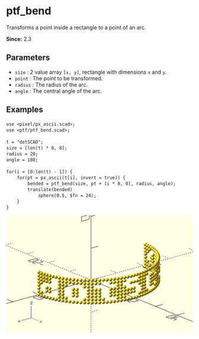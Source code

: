 # ptf_bend

Transforms a point inside a rectangle to a point of an arc.

**Since:** 2.3

## Parameters

- `size` : 2 value array `[x, y]`, rectangle with dimensions `x` and `y`.
- `point` : The point to be transformed.
- `radius` : The radius of the arc.
- `angle` : The central angle of the arc.

## Examples

    use <pixel/px_ascii.scad>;
    use <ptf/ptf_bend.scad>;

    t = "dotSCAD";
    size = [len(t) * 8, 8];
    radius = 20;
    angle = 180;

    for(i = [0:len(t) - 1]) {
        for(pt = px_ascii(t[i], invert = true)) {
            bended = ptf_bend(size, pt + [i * 8, 0], radius, angle);
            translate(bended)
                sphere(0.5, $fn = 24);
        }
    }

![ptf_bend](images/lib2x-ptf_bend-1.JPG)
